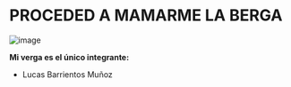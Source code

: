 # PROCEDED A MAMARME LA BERGA

![image](https://user-images.githubusercontent.com/114431006/233783296-3f345adf-a0c0-4264-8090-154be446aeb9.png)

**Mi verga es el único integrante:**
- Lucas Barrientos Muñoz
